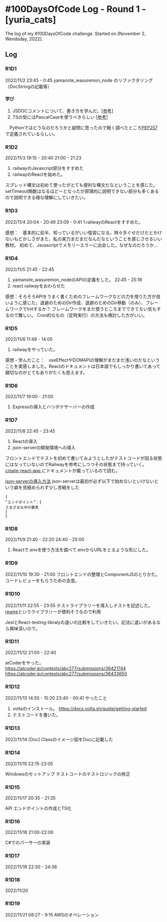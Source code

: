 # #100DaysOfCode Log - Round 1 - [yuria_cats]

The log of my #100DaysOfCode challenge. Started on [November 2, Wendsday, 2022].

## Log

### R1D1 
2022/11/2
23:45 - 0:45
yamanote_wasuremon_node のリファクタリング（DocStringの記載等）

#### 学び

1. JSDOCコメントについて、書き方を学んだ。[[参考](https://ics.media/entry/6789/)]
2. TSの型にはPascalCaseを使うべきらしい [[参考](https://typescript-jp.gitbook.io/deep-dive/styleguide#taipu)] 

　Pythonではどうなのだろうかと疑問に思ったので軽く調べたところ[PEP257](https://peps.python.org/pep-0257/#rationale)
 で定義されているらしい。
 
### R1D2
2022/11/3
19:15 - 20:40
21:00 - 21:23
1. railwayのJavascript部分をすすめた
2. railwayのReactを始めた。

スプレッド構文は初めて使ったがとても便利な構文だなということを感じた。
setTimeout関数はなるほどーとなったが原理的に説明できない部分も多くあるので説明できる様な理解にしていきたい。

### R1D3
2022/11/4
20:04 - 20:49
23:09 - 0:41
1.railwayのReactをすすめた。

感想：　基本的に前半、知っているがいい復習になる。時々手ぐせだけだとかけないもどかしさがまた、私の実力まだまだなんだなということを感じさせるいい教材。
初めて、Javascriptでメモリーエラーに出会した。なぜなのだろうか…

### R1D4
2022/11/5
21:45 - 22:45 
1. yamanote_wasuremon_nodeのAPIの定義をした。
22:45 - 25:18
2. react railwayをおわらせた

感想：そろそろAPIをうまく書くためのフレームワークなどの力を借りた方が良いように感じた。退避のためのDir作成、退避のためのDir移動（のみ）、フレームワークでInitするか？
フレームワークをまだ使うところまでできてない気もするので難しい。
Cron的なもの（定時実行）の方法も検討した方がいい。
### R1D5
2022/11/6
11:49 - 14:05
1. railwayをやっていた。

感想・学んだこと：　useEffectやDOMAPIの理解がまだまだ浅いのだなということを実感しました。Reactのドキュメントは日本語でもしっかり書いてあって親切なのがとてもありがたくも思えます。

### R1D6
2022/11/7
19:00 - 21:00

1. Expressの導入とハリボテサーバーの作成

### R1D7
2022/11/8
22:45 - 23:45

1. Reactの導入
2. json-serverの開発環境への導入

フロントエンドでテストを初めて書いてみようとしたがテストコードが回る状態にはなっていないのでRailwayを参考にしつつその状態まで持っていく。
[create-react-app
](https://create-react-app.dev/docs/running-tests/)にドキュメントが載っているので読む。

[json-serverの導入方法](https://qiita.com/roana0229/items/547437b6314fd283ddca)
json-serverは最初が必ず以下で始めないといけないという癖を見極められず少し苦戦をした

```
{
”エンドポイント”：{
さまざまな中の要素
}
}
```

### R1D8
2022/11/9
21:40 - 22:20
24:40 - 25:00

1. Reactで.envを使う方法を調べて.envからURLをとるような形にした。

### R1D9
2022/11/10
19:30 - 21:00
フロントエンドの整理とComponentJSのとりかた。
コードレビューをもらうための支度。

### R1D10
2022/11/11
22:55 - 23:55
テストライブラリーを導入しテストを記述した。
[rewire](https://github.com/jhnns/rewire/blob/master/lib/rewire.js)というライブラリーが便利そうなので利用

JestとReact-testing-libralyの違いの比較をしていきたい。記法に違いがあるなら興味深いので。

### R1D11
2022/11/12
21:00 - 22:40

atCoderをやった。
https://atcoder.jp/contests/abc277/submissions/36421744
https://atcoder.jp/contests/abc277/submissions/36433650

### R1D12
2022/11/13
14:55 - 15:20
23:40 - 00:41
やったこと
1. voltaのインストール。
https://docs.volta.sh/guide/getting-started
2. テストコードを書いた。

### R1D13
2022/11/14
[Doc] Classのイメージ図をDocに記載した

### R1D14
2022/11/15
22:15-23:05

Windowsのセットアップ
テストコードのテストロジックの修正

### R1D15
2022/11/17
20:35 - 21:35

API エンドポイントの作成とTS化

### R1D16
2022/11/18
21:00-22:00

C#でのパーサーの実装

### R1D17
2022/11/19
22:30 - 24:36

### R1D18
2022/11/20

### R1D19
2022/11/21
08:27 - 9:15
AWSのオペレーション
